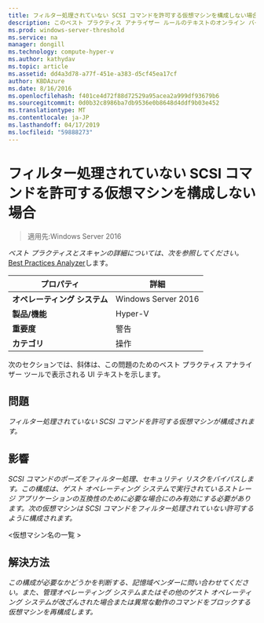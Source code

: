```yaml
---
title: フィルター処理されていない SCSI コマンドを許可する仮想マシンを構成しない場合
description: このベスト プラクティス アナライザー ルールのテキストのオンライン バージョン。
ms.prod: windows-server-threshold
ms.service: na
manager: dongill
ms.technology: compute-hyper-v
ms.author: kathydav
ms.topic: article
ms.assetid: dd4a3d78-a77f-451e-a383-d5cf45ea17cf
author: KBDAzure
ms.date: 8/16/2016
ms.openlocfilehash: f401ce4d72f88d72529a95acea2a999df93679b6
ms.sourcegitcommit: 0d0b32c8986ba7db9536e0b8648d4ddf9b03e452
ms.translationtype: MT
ms.contentlocale: ja-JP
ms.lasthandoff: 04/17/2019
ms.locfileid: "59888273"
---
```

# <a name="avoid-configuring-virtual-machines-to-allow-unfiltered-scsi-commands"></a>フィルター処理されていない SCSI コマンドを許可する仮想マシンを構成しない場合

>適用先:Windows Server 2016


  
*ベスト プラクティスとスキャンの詳細については、次を参照してください。* [Best Practices Analyzer](https://go.microsoft.com/fwlink/?LinkId=122786)します。  
  
|プロパティ|詳細|  
|-|-|  
|**オペレーティング システム**|Windows Server 2016|  
|**製品/機能**|Hyper-V|  
|**重要度**|警告|  
|**カテゴリ**|操作|  
  
次のセクションでは、斜体は、この問題のためのベスト プラクティス アナライザー ツールで表示される UI テキストを示します。  
  
## <a name="issue"></a>問題  
  
*フィルター処理されていない SCSI コマンドを許可する仮想マシンが構成されます。*  
  
## <a name="impact"></a>影響  
  
*SCSI コマンドのポーズをフィルター処理、セキュリティ リスクをバイパスします。この構成は、ゲスト オペレーティング システムで実行されているストレージ アプリケーションの互換性のために必要な場合にのみ有効にする必要があります。次の仮想マシンは SCSI コマンドをフィルター処理されていない許可するように構成されます。*  
  
\<仮想マシン名の一覧 >  
  
## <a name="resolution"></a>解決方法  
  
*この構成が必要なかどうかを判断する、記憶域ベンダーに問い合わせてください。また、管理オペレーティング システムまたはその他のゲスト オペレーティング システムが改ざんされた場合または異常な動作のコマンドをブロックする仮想マシンを再構成します。*  
  


